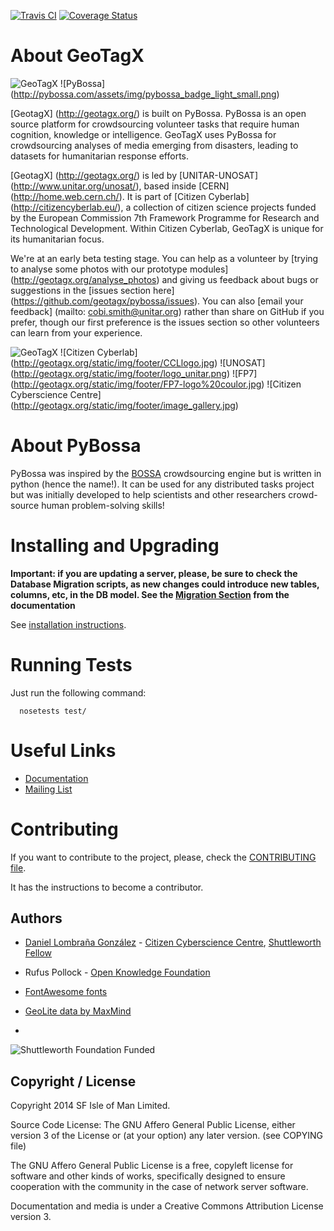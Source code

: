 [![Travis CI](https://travis-ci.org/PyBossa/pybossa.png?branch=master)](https://travis-ci.org/#!/PyBossa/pybossa)  [![Coverage Status](https://coveralls.io/repos/PyBossa/pybossa/badge.png)](https://coveralls.io/r/PyBossa/pybossa?branch=master)

# About GeoTagX

![GeoTagX](http://geotagx.org/static/img/default_logo.png) ![PyBossa] (http://pybossa.com/assets/img/pybossa_badge_light_small.png)

[GeotagX] (http://geotagx.org/) is built on PyBossa. PyBossa is an open source platform for crowdsourcing volunteer tasks that require human cognition, knowledge or intelligence. GeoTagX uses PyBossa for crowdsourcing analyses of media emerging from disasters, leading to datasets for humanitarian response efforts.  

[GeotagX] (http://geotagx.org/) is led by [UNITAR-UNOSAT] (http://www.unitar.org/unosat/), based inside [CERN] (http://home.web.cern.ch/). It is part of [Citizen Cyberlab] (http://citizencyberlab.eu/), a collection of citizen science projects funded by the European Commission 7th Framework Programme for Research and Technological Development. Within Citizen Cyberlab,  GeoTagX is unique for its humanitarian focus. 

We're at an early beta testing stage. You can help as a volunteer by [trying to analyse some photos with our prototype modules] (http://geotagx.org/analyse_photos) and giving us feedback about bugs or suggestions in the [issues section here] (https://github.com/geotagx/pybossa/issues). You can also [email your feedback] (mailto: cobi.smith@unitar.org) rather than share on GitHub if you prefer, though our first preference is the issues section so other volunteers can learn from your experience. 

![GeoTagX](http://geotagx.org/static/img/default_logo.png) 
![Citizen Cyberlab] (http://geotagx.org/static/img/footer/CCLlogo.jpg) 
![UNOSAT] (http://geotagx.org/static/img/footer/logo_unitar.png) 
![FP7] (http://geotagx.org/static/img/footer/FP7-logo%20coulor.jpg) 
![Citizen Cyberscience Centre] (http://geotagx.org/static/img/footer/image_gallery.jpg)   

# About PyBossa

PyBossa was inspired by the [BOSSA](http://bossa.berkeley.edu/) crowdsourcing engine but is written in
python (hence the name!). It can be used for any distributed tasks project
but was initially developed to help scientists and other researchers
crowd-source human problem-solving skills!

# Installing and Upgrading

**Important: if you are updating a server, please, be sure to check the
Database Migration scripts, as new changes could introduce new tables,
columns, etc, in the DB model. See the [Migration Section](http://docs.pybossa.com/en/latest/install.html#migrating-the-database-table-structure) from the
documentation**

See [installation instructions](http://docs.pybossa.com/en/latest/install.html).

# Running Tests

Just run the following command:

```
  nosetests test/
```

# Useful Links

* [Documentation](http://docs.pybossa.com/)
* [Mailing List](http://lists.okfn.org/mailman/listinfo/open-science-dev)

# Contributing

If you want to contribute to the project, please, check the
[CONTRIBUTING file](CONTRIBUTING.md).

It has the instructions to become a contributor.

## Authors

* [Daniel Lombraña González](http://daniellombrana.es) - [Citizen Cyberscience Centre](http://citizencyberscience.net/), [Shuttleworth Fellow](http://www.shuttleworthfoundation.org/fellows/daniel-lombrana/)
* Rufus Pollock - [Open Knowledge Foundation](http://okfn.org/)

* [FontAwesome fonts](http://fortawesome.github.com/Font-Awesome/)
* [GeoLite data by MaxMind](http://www.maxmind.com)
* 

![Shuttleworth Foundation Funded](http://pybossa.com/assets/img/shuttleworth-funded.png)

## Copyright / License

Copyright 2014 SF Isle of Man Limited. 

Source Code License: The GNU Affero General Public License, either version 3 of the License
or (at your option) any later version. (see COPYING file)

The GNU Affero General Public License is a free, copyleft license for
software and other kinds of works, specifically designed to ensure
cooperation with the community in the case of network server software.

Documentation and media is under a Creative Commons Attribution License version
3.
